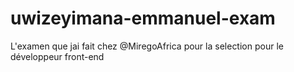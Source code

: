 # uwizeyimana-emmanuel-exam
L'examen que jai fait chez @MiregoAfrica pour la selection pour le développeur front-end
